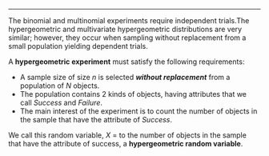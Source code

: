 - - -
The binomial and multinomial experiments require independent trials.The hypergeometric and multivariate hypergeometric distributions are very similar; however, they occur when sampling without replacement from a small population yielding dependent trials.

A **hypergeometric experiment** must satisfy the following requirements:
- A sample size of size $n$ is selected **_without replacement_** from a population of $N$ objects.
- The population contains 2 kinds of objects, having attributes that we call _Success_ and _Failure_.
- The main interest of the experiment is to count the number of objects in the sample that have the attribute of _Success_.

We call this random variable, $X$ = to the number of objects in the sample that have the attribute of success, a **hypergeometric random variable**.

